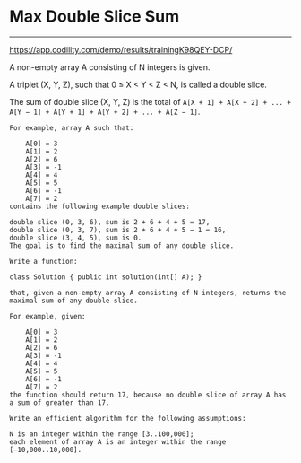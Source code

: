 # Max Double Slice Sum

---
https://app.codility.com/demo/results/trainingK98QEY-DCP/


A non-empty array A consisting of N integers is given.

A triplet (X, Y, Z), such that 0 ≤ X < Y < Z < N, is called a double slice.

The sum of double slice (X, Y, Z) is the total of `A[X + 1] + A[X + 2] + ... + A[Y − 1] + A[Y + 1] + A[Y + 2] + ... + A[Z − 1]`.

```
For example, array A such that:

    A[0] = 3
    A[1] = 2
    A[2] = 6
    A[3] = -1
    A[4] = 4
    A[5] = 5
    A[6] = -1
    A[7] = 2
contains the following example double slices:

double slice (0, 3, 6), sum is 2 + 6 + 4 + 5 = 17,
double slice (0, 3, 7), sum is 2 + 6 + 4 + 5 − 1 = 16,
double slice (3, 4, 5), sum is 0.
The goal is to find the maximal sum of any double slice.

Write a function:

class Solution { public int solution(int[] A); }

that, given a non-empty array A consisting of N integers, returns the maximal sum of any double slice.

For example, given:

    A[0] = 3
    A[1] = 2
    A[2] = 6
    A[3] = -1
    A[4] = 4
    A[5] = 5
    A[6] = -1
    A[7] = 2
the function should return 17, because no double slice of array A has a sum of greater than 17.

Write an efficient algorithm for the following assumptions:

N is an integer within the range [3..100,000];
each element of array A is an integer within the range [−10,000..10,000].
```